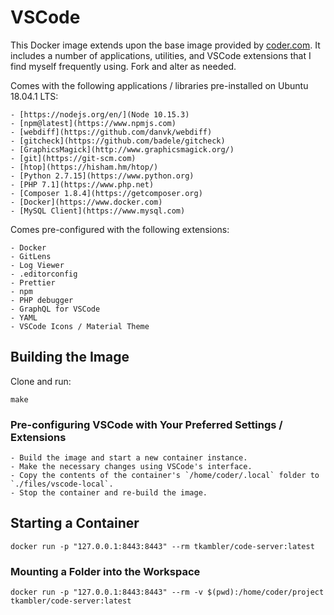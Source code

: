 # VSCode

This Docker image extends upon the base image provided by [coder.com](https://coder.com/). It includes a number of applications, utilities, and VSCode extensions that I find myself frequently using. Fork and alter as needed.

Comes with the following applications / libraries pre-installed on Ubuntu 18.04.1 LTS:

    - [https://nodejs.org/en/](Node 10.15.3)
    - [npm@latest](https://www.npmjs.com)
    - [webdiff](https://github.com/danvk/webdiff)
    - [gitcheck](https://github.com/badele/gitcheck)
    - [GraphicsMagick](http://www.graphicsmagick.org/)
    - [git](https://git-scm.com)
    - [htop](https://hisham.hm/htop/)
    - [Python 2.7.15](https://www.python.org)
    - [PHP 7.1](https://www.php.net)
    - [Composer 1.8.4](https://getcomposer.org)
    - [Docker](https://www.docker.com)
    - [MySQL Client](https://www.mysql.com)

Comes pre-configured with the following extensions:

    - Docker
    - GitLens
    - Log Viewer
    - .editorconfig
    - Prettier
    - npm
    - PHP debugger
    - GraphQL for VSCode
    - YAML
    - VSCode Icons / Material Theme

## Building the Image

Clone and run:

    make

### Pre-configuring VSCode with Your Preferred Settings / Extensions

    - Build the image and start a new container instance.
    - Make the necessary changes using VSCode's interface.
    - Copy the contents of the container's `/home/coder/.local` folder to `./files/vscode-local`.
    - Stop the container and re-build the image.

## Starting a Container

    docker run -p "127.0.0.1:8443:8443" --rm tkambler/code-server:latest

### Mounting a Folder into the Workspace

    docker run -p "127.0.0.1:8443:8443" --rm -v $(pwd):/home/coder/project tkambler/code-server:latest
